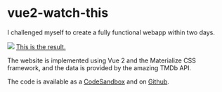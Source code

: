 # vue2-watch-this

I challenged myself to create a fully functional webapp within two days.

[<img src="http://www.google.com.au/images/nav_logo7.png">](https://konfuzian.github.io/vue2-watch-this/)
[This is the result.](https://konfuzian.github.io/vue2-watch-this/)

The website is implemented using Vue 2 and the Materialize CSS
framework, and the data is provided by the amazing TMDb API.

The code is available as a
[CodeSandbox](https://codesandbox.io/s/vue2-watch-this-qky4k)
and on
[Github](https://github.com/Konfuzian/vue2-watch-this).

